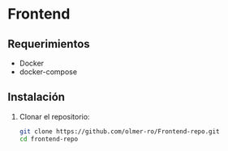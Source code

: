 # Frontend

## Requerimientos

- Docker
- docker-compose

## Instalación

1. Clonar el repositorio:

   ```bash
   git clone https://github.com/olmer-ro/Frontend-repo.git
   cd frontend-repo
   ```
